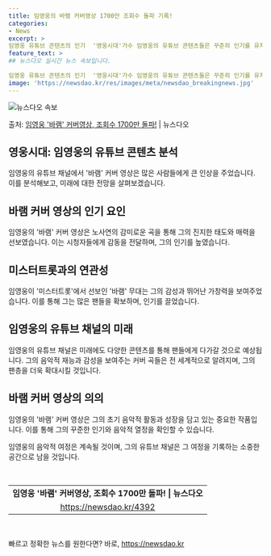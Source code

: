 ```yaml
---
title: 임영웅의 바램 커버영상 1700만 조회수 돌파 기록!
categories:
- News
excerpt: >
임영웅 유튜브 콘텐츠의 인기  '영웅시대'가수 임영웅의 유튜브 콘텐츠들은 꾸준히 인기를 유지하며, 그는 유튜…
feature_text: >
## 뉴스다오 실시간 뉴스 속보입니다.

임영웅 유튜브 콘텐츠의 인기  '영웅시대'가수 임영웅의 유튜브 콘텐츠들은 꾸준히 인기를 유지하며, 그는 유튜…
image: 'https://newsdao.kr/res/images/meta/newsdao_breakingnews.jpg'
---
```


![뉴스다오 속보](https://newsdao.kr/res/images/meta/newsdao_breakingnews.jpg)

<p>출처: <a href="https://newsdao.kr/4392" rel="dofollow">임영웅 '바램' 커버영상, 조회수 1700만 돌파!</a> | 뉴스다오</p>

<h2 data-ke-size="size26">영웅시대: 임영웅의 유튜브 콘텐츠 분석</h2>
임영웅의 유튜브 채널에서 '바램' 커버 영상은 많은 사람들에게 큰 인상을 주었습니다. 이를 분석해보고, 미래에 대한 전망을 살펴보겠습니다.

<h2 data-ke-size="size24">바램 커버 영상의 인기 요인</h2>
임영웅의 '바램' 커버 영상은 노사연의 감미로운 곡을 통해 그의 진지한 태도와 매력을 선보였습니다. 이는 시청자들에게 감동을 전달하며, 그의 인기를 높였습니다.

<h2 data-ke-size="size24">미스터트롯과의 연관성</h2>
임영웅이 '미스터트롯'에서 선보인 '바램' 무대는 그의 감성과 뛰어난 가창력을 보여주었습니다. 이를 통해 그는 많은 팬들을 확보하며, 인기를 끌었습니다.

<h2 data-ke-size="size24">임영웅의 유튜브 채널의 미래</h2>
임영웅의 유튜브 채널은 미래에도 다양한 콘텐츠를 통해 팬들에게 다가갈 것으로 예상됩니다. 그의 음악적 재능과 감성을 보여주는 커버 곡들은 전 세계적으로 알려지며, 그의 팬층을 더욱 확대시킬 것입니다.

<h2 data-ke-size="size24">바램 커버 영상의 의의</h2>
임영웅의 '바램' 커버 영상은 그의 초기 음악적 활동과 성장을 담고 있는 중요한 작품입니다. 이를 통해 그의 꾸준한 인기와 음악적 열정을 확인할 수 있습니다.

임영웅의 음악적 여정은 계속될 것이며, 그의 유튜브 채널은 그 여정을 기록하는 소중한 공간으로 남을 것입니다.

<p data-ke-size="size16">&nbsp;</p>
<table>
<tbody>
<tr>
<td style="text-align: center; height: 17px;"><b>임영웅 '바램' 커버영상, 조회수 1700만 돌파! | 뉴스다오</b></td>
</tr>
<tr>
<td style="text-align: center; height: 17px;"><a href="https://newsdao.kr/4392">https://newsdao.kr/4392</a></td>
</tr>
</tbody>
</table>
<p data-ke-size="size16">&nbsp;</p> 

빠르고 정확한 뉴스를 원한다면? 바로, <a href="https://newsdao.kr" rel="dofollow">https://newsdao.kr</a>


    
